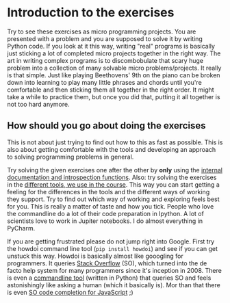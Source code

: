 # Introduction to the exercises

Try to see these exercises as micro programming projects. You are presented with a problem and you are supposed to solve it by writing Python code. If you look at it this way, writing "real" programs is basically just sticking a lot of completed micro projects together in the right way. The art in writing complex programs is to discombobulate that scary huge problem into a collection of many solvable micro problems/projects. It really is that simple. Just like playing Beethovens' 9th on the piano can be broken down into learning to play many little phrases and chords until you're comfortable and then sticking them all together in the right order. It might take a while to practice them, but once you did that, putting it all together is not too hard anymore.

## How should you go about doing the exercises

This is not about just trying to find out how to this as fast as possible. This is also about getting comfortable with the tools and developing an approach to solving programming problems in general.

Try solving the given exercises one after the other by **only** using the [internal documentation and introspection functions](README.md#classic-introspection-in-python). Also: try solving the exercises in the [different tools, we use in the course](README.md#tools-for-exploration). This way you can start getting a feeling for the differences in the tools and the different ways of working they support. Try to find out which way of working and exploring feels best for you. This is really a matter of taste and how you tick. People who love the commandline do a lot of their code preparation in Ipython. A lot of scientists love to work in Jupiter notebooks. I do almost everything in PyCharm.

If you are getting frustrated please do not jump right into Google. First try the howdoi command line tool (`pip install howdoi`) and see if you can get unstuck this way. Howdoi is basically almost like gooogling for programmers. It queries [Stack Overflow](http://stackoverflow.com/) (SO), which turned into the de facto help system for many programmers since it's inception in 2008. There is even a [commandline tool](https://pypi.python.org/pypi/howdoi) (written in Python) that queries SO and feels astonishingly like asking a human (which it basically is). Mor than that there is even [SO code completion for JavaScript](https://emilschutte.com/stackoverflow-autocomplete/) ;)

